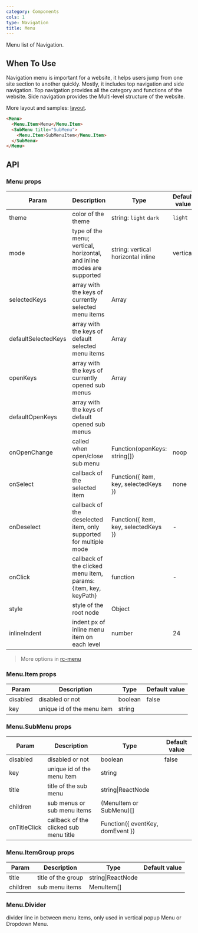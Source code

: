 ```yaml
---
category: Components
cols: 1
type: Navigation
title: Menu
---
```


Menu list of Navigation.

## When To Use

Navigation menu is important for a website, it helps users jump from one site section to another quickly. Mostly, it includes top navigation and side navigation. Top navigation provides all the category and functions of the website. Side navigation provides the Multi-level structure of the website.

More layout and samples: [layout](/docs/spec/layout).

```html
<Menu>
  <Menu.Item>Menu</Menu.Item>
  <SubMenu title="SubMenu">
    <Menu.Item>SubMenuItem</Menu.Item>
  </SubMenu>
</Menu>
```

## API

### Menu props

| Param    | Description   | Type     | Default value       |
|----------|---------------|----------|--------------|
| theme    | color of the theme | string: `light` `dark` | `light` |
| mode | type of the menu; vertical, horizontal, and inline modes are supported | string: vertical horizontal inline | vertical |
| selectedKeys | array with the keys of currently selected menu items | Array |      |
| defaultSelectedKeys | array with the keys of default selected menu items | Array |      |
| openKeys | array with the keys of currently opened sub menus | Array |  |
| defaultOpenKeys | array with the keys of default opened sub menus |  |      |
| onOpenChange | called when open/close sub menu | Function(openKeys: string[]) | noop |
| onSelect | callback of the selected item | Function({ item, key, selectedKeys }) | none   |
| onDeselect | callback of the deselected item, only supported for multiple mode | Function({ item, key, selectedKeys }) | - |
| onClick | callback of the clicked menu item, params: {item, key, keyPath} | function | - |
| style | style of the root node | Object | |
| inlineIndent | indent px of inline menu item on each level | number | 24 |

> More options in [rc-menu](https://github.com/react-component/menu#api)

### Menu.Item props

| Param    | Description    | Type     | Default value       |
|----------|----------------|----------|--------------|
| disabled    | disabled or not | boolean   |  false  |
| key   | unique id of the menu item |  string |  |

### Menu.SubMenu props

| Param    | Description    | Type     | Default value       |
|----------|----------------|----------|--------------|
| disabled    | disabled or not | boolean   |  false  |
| key   | unique id of the menu item |  string |  |
| title    | title of the sub menu | string\|ReactNode   |    |
| children | sub menus or sub menu items | (MenuItem or SubMenu)[] |  |
| onTitleClick | callback of the clicked sub menu title | Function({ eventKey, domEvent }) |  |

### Menu.ItemGroup props

| Param    | Description    | Type     | Default value       |
|----------|----------------|----------|--------------|
| title    | title of the group       | string\|ReactNode |    |
| children | sub menu items    | MenuItem[] |  |

### Menu.Divider

divider line in between menu items, only used in vertical popup Menu or Dropdown Menu.
